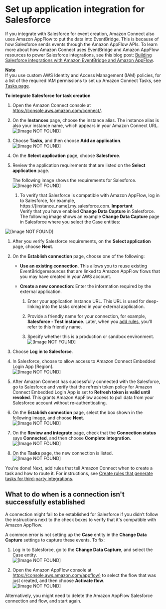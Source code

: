# Set up application integration for Salesforce<a name="integrate-salesforce-tasks"></a>

If you integrate with Salesforce for event creation, Amazon Connect also uses Amazon AppFlow to put the data into EventBridge\. This is because of how Salesforce sends events through the Amazon AppFlow APIs\. To learn more about how Amazon Connect uses EventBridge and Amazon AppFlow resources to power Salesforce integrations, see this blog post: [ Building Salesforce integrations with Amazon EventBridge and Amazon AppFlow](https://aws.amazon.com/blogs/compute/building-salesforce-integrations-with-amazon-eventbridge/)\. 

**Note**  
If you use custom AWS Identity and Access Management \(IAM\) policies, for a list of the required IAM permissions to set up Amazon Connect Tasks, see [Tasks page](security-iam-amazon-connect-permissions.md#tasks-page)\.

**To integrate Salesforce for task creation**

1. Open the Amazon Connect console at [https://console\.aws\.amazon\.com/connect/](https://console.aws.amazon.com/connect/)\.

1. On the **Instances** page, choose the instance alias\. The instance alias is also your instance name, which appears in your Amazon Connect URL\.  
![\[Image NOT FOUND\]](http://docs.aws.amazon.com/connect/latest/adminguide/images/instance.png)

1. Choose **Tasks**, and then choose **Add an application**\.  
![\[Image NOT FOUND\]](http://docs.aws.amazon.com/connect/latest/adminguide/images/tasks-add-an-application-button.png)

1. On the **Select application** page, choose **Salesforce**\. 

1. Review the application requirements that are listed on the **Select application** page\. 

   The following image shows the requirements for Salesforce\.  
![\[Image NOT FOUND\]](http://docs.aws.amazon.com/connect/latest/adminguide/images/tasks-choose-an-app-salesforce.png)

   1. To verify that Salesforce is compatible with Amazon AppFlow, log in to Salesforce, for example, https://\[instance\_name\]\.my\.salesforce\.com\.
**Important**  
Verify that you have enabled **Change Data Capture** in Salesforce\. The following image shows an example **Change Data Capture** page in Salesforce where you select the Case entities:  

![\[Image NOT FOUND\]](http://docs.aws.amazon.com/connect/latest/adminguide/images/tasks-verify-app-salesforce.png)

1. After you verify Salesforce requirements, on the **Select application** page, choose **Next**\.

1. On the **Establish connection** page, choose one of the following: 
   + **Use an existing connection**\. This allows you to reuse existing EventBridgeresources that are linked to Amazon AppFlow flows that you may have created in your AWS account\. 
   + **Create a new connection**: Enter the information required by the external application\.

     1. Enter your application instance URL\. This URL is used for deep\-linking into the tasks created in your external application\.

     1. Provide a friendly name for your connection, for example, **Salesforce \- Test instance**\. Later, when you [add rules](add-rules-task-creation.md), you'll refer to this friendly name\.

     1. Specify whether this is a production or sandbox environment\.  
![\[Image NOT FOUND\]](http://docs.aws.amazon.com/connect/latest/adminguide/images/tasks-establish-connection.png)

1. Choose **Log in to Salesforce**\. 

1. In Salesforce, choose to allow access to Amazon Connect Embedded Login App \[Region\]\.   
![\[Image NOT FOUND\]](http://docs.aws.amazon.com/connect/latest/adminguide/images/tasks-establish-connection-allow-access-salesforce.png)

1. After Amazon Connect has successfully connected with the Salesforce, go to Salesforce and verify that the refresh token policy for Amazon Connect Embedded Login App is set to **Refresh token is valid until revoked**\. This grants Amazon AppFlow access to pull data from your Salesforce account without re\-authenticating\.

1. On the **Establish connection** page, select the box shown in the following image, and choose **Next**\.   
![\[Image NOT FOUND\]](http://docs.aws.amazon.com/connect/latest/adminguide/images/tasks-establish-connection-successful.png)

1. On the **Review and integrate** page, check that the **Connection status** says **Connected**, and then choose **Complete integration**\.   
![\[Image NOT FOUND\]](http://docs.aws.amazon.com/connect/latest/adminguide/images/tasks-establish-connection-review-and-integrate.png)

1. On the **Tasks** page, the new connection is listed\.  
![\[Image NOT FOUND\]](http://docs.aws.amazon.com/connect/latest/adminguide/images/tasks-establish-connection-final.png)

You're done\! Next, add rules that tell Amazon Connect when to create a task and how to route it\. For instructions, see [Create rules that generate tasks for third\-party integrations](add-rules-task-creation.md)\.

## What to do when is a connection isn't successfully established<a name="fix-connection-not-established-salesforce"></a>

A connection might fail to be established for Salesforce if you didn’t follow the instructions next to the check boxes to verify that it's compatible with Amazon AppFlow\.

A common error is not setting up the **Case** entity in the **Change Data Capture** settings to capture these events\. To fix:

1. Log in to Salesforce, go to the **Change Data Capture**, and select the Case entity\.  
![\[Image NOT FOUND\]](http://docs.aws.amazon.com/connect/latest/adminguide/images/tasks-verify-app-salesforce.png)

1. Open the Amazon AppFlow console at [https://console\.aws\.amazon\.com/appflow\)](https://console.aws.amazon.com/appflow) to select the flow that was just created, and then choose **Activate flow**\.  
![\[Image NOT FOUND\]](http://docs.aws.amazon.com/connect/latest/adminguide/images/tasks-integration-activate-flow.png)

Alternatively, you might need to delete the Amazon AppFlow Salesforce connection and flow, and start again\. 